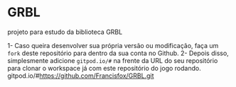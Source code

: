 # GRBL
projeto para estudo da biblioteca GRBL

1- Caso queira desenvolver sua própria versão ou modificação, faça um `fork` deste repositório para dentro da sua conta no Github.
2- Depois disso, simplesmente adicione `gitpod.io/#` na frente da URL do seu repositório para clonar o workspace já com este repositório do jogo rodando.
gitpod.io/#https://github.com/Francisfox/GRBL.git